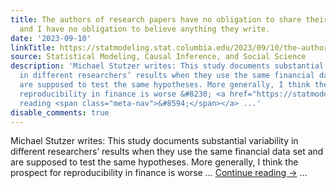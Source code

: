 ```yaml
---
title: The authors of research papers have no obligation to share their data and code,
  and I have no obligation to believe anything they write.
date: '2023-09-10'
linkTitle: https://statmodeling.stat.columbia.edu/2023/09/10/the-authors-of-research-papers-have-no-obligation-to-share-their-data-and-code-and-i-have-no-obligation-to-believe-anything-they-write/
source: Statistical Modeling, Causal Inference, and Social Science
description: 'Michael Stutzer writes: This study documents substantial variability
  in different researchers’ results when they use the same financial data set and
  are supposed to test the same hypotheses. More generally, I think the prospect for
  reproducibility in finance is worse &#8230; <a href="https://statmodeling.stat.columbia.edu/2023/09/10/the-authors-of-research-papers-have-no-obligation-to-share-their-data-and-code-and-i-have-no-obligation-to-believe-anything-they-write/">Continue
  reading <span class="meta-nav">&#8594;</span></a> ...'
disable_comments: true
---
```

Michael Stutzer writes: This study documents substantial variability in different researchers’ results when they use the same financial data set and are supposed to test the same hypotheses. More generally, I think the prospect for reproducibility in finance is worse &#8230; <a href="https://statmodeling.stat.columbia.edu/2023/09/10/the-authors-of-research-papers-have-no-obligation-to-share-their-data-and-code-and-i-have-no-obligation-to-believe-anything-they-write/">Continue reading <span class="meta-nav">&#8594;</span></a> ...